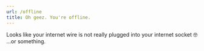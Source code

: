 ```yaml
---
url: /offline
title: Oh geez. You're offline.
---
```


Looks like your internet wire is not really plugged into your internet socket 🤓 ...or something.



